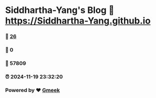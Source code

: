 # Siddhartha-Yang's Blog :link: https://Siddhartha-Yang.github.io 
### :page_facing_up: [26](https://Siddhartha-Yang.github.io/tag.html) 
### :speech_balloon: 0 
### :hibiscus: 57809 
### :alarm_clock: 2024-11-19 23:32:20 
### Powered by :heart: [Gmeek](https://github.com/Meekdai/Gmeek)

